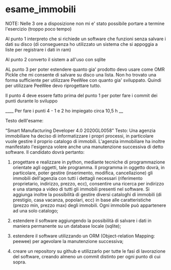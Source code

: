 # esame_immobili
NOTE:
Nelle 3 ore a disposizione non  mi e' stato possibile portare a termine l'esercizio (troppo poco tempo)

Al punto 1 interpreto che si richiede un software che funzioni senza salvare i dati su disco 
(di conseguenza ho utilizzato un sistema che si appoggia a liste per registrare i dati in ram)

Al punto 2 converto il sistem a all'uso con sqlite

AL punto 3  per poter estendere quanto gia' prodotto devo usare come OMR  Pickle che mi consente di salvare su disco una lista.
Non ho trovato una forma sufficiente per utilizzare PeeWee con quanto gia' sviluppato. Quindi per utilizzare PeeWee devo riprogettare tutto.

Il punto 4 deve essere fatto prima del punto 1 per poter fare i commit dei punti durante lo sviluppo

____ Per fare i punti 4 - 1 e 2 ho impiegato circa 10,5 h __


Testo delll'esame:

“Smart Manufacturing Developer 4.0 2020GL0058”
Testo:
Una agenzia immobiliare ha deciso di informatizzare i propri processi, in particolare vuole gestire il proprio catalogo di immobili. L'agenzia immobiliare ha inoltre manifestato l'esigenza volere anche una manutenzione successiva di detto software. 
Il candidato dovrà pertanto: 

1. progettare e realizzare in python, mediante tecniche di programmazione orientate agli oggetti, tale programma. 
Il programma in oggetto dovrà, in particolare, poter gestire (inserimento, modifica, cancellazione) gli immobili dell'agenzia con tutti i dettagli necessari (riferimento proprietario, indirizzo, prezzo, ecc), consentire una ricerca per indirizzo e una stampa a video di tutti gli immobili presenti nel software. 
Si aggiunga inoltre la possibilità di gestire diversi cataloghi di immobili (di prestigio, casa vacanza, popolari, ecc) in base alle caratteristiche (prezzo min, prezzo max) degli immobili. 
Ogni immobile può appartenere ad una solo catalogo; 

2. estendere il software aggiungendo la possibilità di salvare i dati in maniera permanente su un database locale (sqlite); 

3. estendere il software utilizzando un ORM (Object-relation Mapping: peewee) per agevolare la manutenzione successiva; 
4. creare un repository su github e utilizzarlo per tutte le fasi di lavorazione del software, creando almeno un commit distinto per ogni punto di cui sopra.
